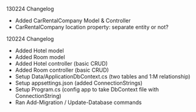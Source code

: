 130224 Changelog
- Added CarRentalCompany Model & Controller
- CarRentalCompany location property: separate entity or not?

120224 Changelog
- Added Hotel model
- Added Room model
- Added Hotel controller (basic CRUD)
- Added Room controller (basic CRUD)
- Setup Data/ApplicationDbContext.cs (two tables and 1:M relationship)
- Setup appsettings.json (added ConnectionStrings)
- Setup Program.cs (config app to take DbContext file with ConnectionString)
- Ran Add-Migration / Update-Database commands
